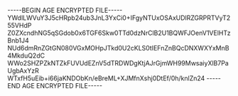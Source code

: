 -----BEGIN AGE ENCRYPTED FILE-----
YWdlLWVuY3J5cHRpb24ub3JnL3YxCi0+IFgyNTUxOSAxUDlRZGRPRTVyT255VHdP
Z0ZXcndhNG5qSGdob0x6TGF6Skw0TTd0dzNrClB2U1BQWFJOenV1VElHTzBnb1J4
NUd6dmRnZGtGN080VGxMOHpJTkd0U2cKLS0tIEFnZnBQcDNXWXYxMnB4MkduQ2dC
WWo2SHZPZkNTZkFUVUdEZnV5dTRDWDgKtjAJrGjmWH99MwsaiyXlB7PaUgbAxYzR
WTxfH5uEib+i66jaKNDObKn/eBreML+XJMfnXshj0DtEf/0h/knlZn24
-----END AGE ENCRYPTED FILE-----
